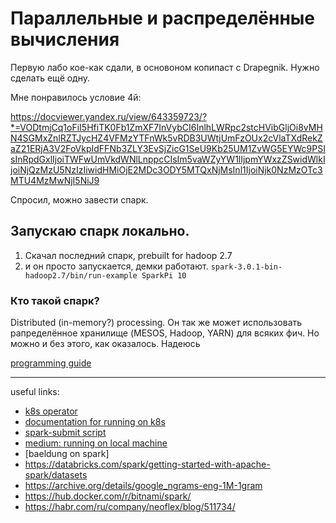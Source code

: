 # Параллельные и распределённые вычисления

Первую лабо кое-как сдали, в основоном копипаст с Drapegnik. 
Нужно сделать ещё одну. 

Мне понравилось условие 4й: 

https://docviewer.yandex.ru/view/643359723/?*=VODtmjCq1oFiI5HfiTK0Fb1ZmXF7InVybCI6InlhLWRpc2stcHVibGljOi8vMHN4SGMxZnlRZTJycHZ4VFMzYTFnWk5vRDB3UWtjUmFzOUx2cVlaTXdRekZaZ21ERjA3V2FoVkpIdFFNb3ZLY3EvSjZicG1SeU9Kb25UM1ZvWG5EYWc9PSIsInRpdGxlIjoiTWFwUmVkdWNlLnppcCIsIm5vaWZyYW1lIjpmYWxzZSwidWlkIjoiNjQzMzU5NzIzIiwidHMiOjE2MDc3ODY5MTQxNjMsInl1IjoiNjk0NzMzOTc3MTU4MzMwNjI5NiJ9

Спросил, можно завести спарк.

## Запускаю спарк локально.

1. Скачал последний спарк, prebuilt for hadoop 2.7
2. и он просто запускается, демки работают. `spark-3.0.1-bin-hadoop2.7/bin/run-example SparkPi 10`

### Кто такой спарк?

Distributed (in-memory?) processing.
Он так же может использовать рапределённое хранилище (MESOS, Hadoop, YARN) для всяких фич. 
Но можно и без этого, как оказалось. Надеюсь

[programming guide](https://spark.apache.org/docs/latest/rdd-programming-guide.html#using-the-shell)



 ---
useful links:
- [k8s operator](https://github.com/radanalyticsio/spark-operator)
- [documentation for running on k8s](https://spark.apache.org/docs/latest/running-on-kubernetes.html#how-it-works)
- [spark-submit script](https://spark.apache.org/docs/latest/submitting-applications.html)
- [medium: running on local machine](https://medium.com/@sharifuli/running-spark-on-local-machine-c38957d022f4)
- [baeldung on spark]
- https://databricks.com/spark/getting-started-with-apache-spark/datasets
- https://archive.org/details/google_ngrams-eng-1M-1gram
- https://hub.docker.com/r/bitnami/spark/
- https://habr.com/ru/company/neoflex/blog/511734/